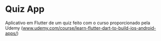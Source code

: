 # Quiz App

Aplicativo em Flutter de um quiz feito com o curso proporcionado pela Udemy (www.udemy.com/course/learn-flutter-dart-to-build-ios-android-apps/)

